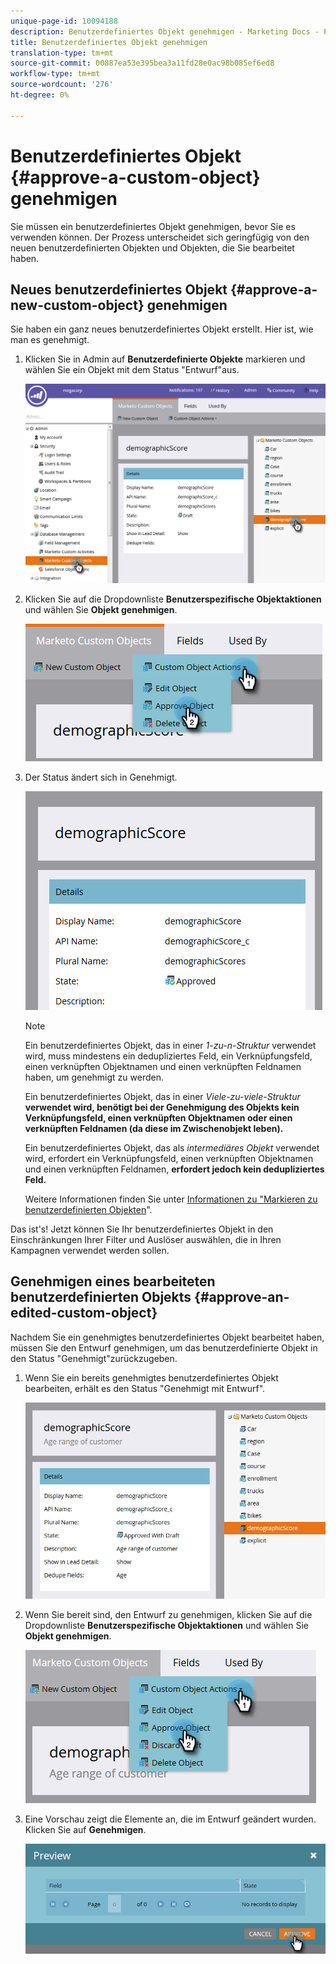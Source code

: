 ```yaml
---
unique-page-id: 10094188
description: Benutzerdefiniertes Objekt genehmigen - Marketing Docs - Produktdokumentation
title: Benutzerdefiniertes Objekt genehmigen
translation-type: tm+mt
source-git-commit: 00887ea53e395bea3a11fd28e0ac98b085ef6ed8
workflow-type: tm+mt
source-wordcount: '276'
ht-degree: 0%

---
```



# Benutzerdefiniertes Objekt {#approve-a-custom-object} genehmigen

Sie müssen ein benutzerdefiniertes Objekt genehmigen, bevor Sie es verwenden können. Der Prozess unterscheidet sich geringfügig von den neuen benutzerdefinierten Objekten und Objekten, die Sie bearbeitet haben.

## Neues benutzerdefiniertes Objekt {#approve-a-new-custom-object} genehmigen

Sie haben ein ganz neues benutzerdefiniertes Objekt erstellt. Hier ist, wie man es genehmigt.

1. Klicken Sie in Admin auf **Benutzerdefinierte Objekte** markieren und wählen Sie ein Objekt mit dem Status &quot;Entwurf&quot;aus.

   ![](assets/one.png)

1. Klicken Sie auf die Dropdownliste **Benutzerspezifische Objektaktionen** und wählen Sie **Objekt genehmigen**.

   ![](assets/two.png)

1. Der Status ändert sich in Genehmigt.

   ![](assets/three.png)

   >[!NOTE]
   >
   >Ein benutzerdefiniertes Objekt, das in einer *1-zu-n-Struktur* verwendet wird, muss mindestens ein dedupliziertes Feld, ein Verknüpfungsfeld, einen verknüpften Objektnamen und einen verknüpften Feldnamen haben, um genehmigt zu werden.
   >
   >
   >Ein benutzerdefiniertes Objekt, das in einer *Viele-zu-viele-Struktur* **verwendet wird, benötigt bei der Genehmigung des Objekts kein Verknüpfungsfeld, einen verknüpften Objektnamen oder einen verknüpften Feldnamen (da diese im Zwischenobjekt leben).**
   >
   >
   >Ein benutzerdefiniertes Objekt, das als *intermediäres Objekt* verwendet wird, erfordert ein Verknüpfungsfeld, einen verknüpften Objektnamen und einen verknüpften Feldnamen, **erfordert jedoch kein dedupliziertes Feld.**
   >
   >
   >Weitere Informationen finden Sie unter [Informationen zu &quot;Markieren zu benutzerdefinierten Objekten](understanding-marketo-custom-objects.md)&quot;.

Das ist&#39;s! Jetzt können Sie Ihr benutzerdefiniertes Objekt in den Einschränkungen Ihrer Filter und Auslöser auswählen, die in Ihren Kampagnen verwendet werden sollen.

## Genehmigen eines bearbeiteten benutzerdefinierten Objekts {#approve-an-edited-custom-object}

Nachdem Sie ein genehmigtes benutzerdefiniertes Objekt bearbeitet haben, müssen Sie den Entwurf genehmigen, um das benutzerdefinierte Objekt in den Status &quot;Genehmigt&quot;zurückzugeben.

1. Wenn Sie ein bereits genehmigtes benutzerdefiniertes Objekt bearbeiten, erhält es den Status &quot;Genehmigt mit Entwurf&quot;.

   ![](assets/four.png)

1. Wenn Sie bereit sind, den Entwurf zu genehmigen, klicken Sie auf die Dropdownliste **Benutzerspezifische Objektaktionen** und wählen Sie **Objekt genehmigen**.

   ![](assets/five-1.png)

1. Eine Vorschau zeigt die Elemente an, die im Entwurf geändert wurden. Klicken Sie auf **Genehmigen**.

   ![](assets/six-1.png)

